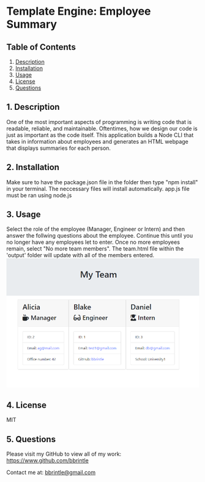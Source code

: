 # Template Engine: Employee Summary

## Table of Contents
1. [ Description ](#desc)
2. [ Installation ](#install)
3. [ Usage ](#usage)
4. [ License ](#lic)
5. [ Questions ](#quest)
    
<a name="desc"></a>
## 1. Description
One of the most important aspects of programming is writing code that is readable, reliable, and maintainable. Oftentimes, how we design our code is just as important as the code itself. This application builds a Node CLI that takes in information about employees and generates an HTML webpage that displays summaries for each person.
    
<a name="install"></a>
## 2. Installation
Make sure to have the package.json file in the folder then type "npm install" in your terminal. The neccessary files will install automatically.
app.js file must be ran using node.js
    
<a name="usage"></a>
## 3. Usage
Select the role of the employee (Manager, Engineer or Intern) and then answer the follwing questions about the employee. Continue this until you no longer have any employees let to enter. Once no more employees remain, select "No more team members". The team.html file within the 'output' folder will update with all of the members entered.
<br>
<img src="./ScreenShot.PNG">

    
<a name="lic"></a>
## 4. License
MIT
    

<a name="quest"></a>
## 5. Questions
Please visit my GitHub to view all of my work:
https://www.github.com/bbrintle 

Contact me at: bbrintle@gmail.com